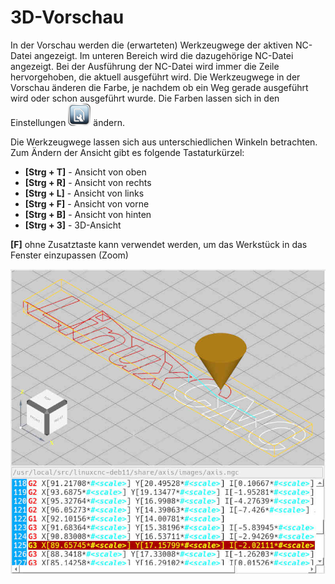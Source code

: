 # 3D-Vorschau

In der Vorschau werden die (erwarteten) Werkzeugwege der aktiven NC-Datei angezeigt.
Im unteren Bereich wird die dazugehörige NC-Datei angezeigt.
Bei der Ausführung der NC-Datei wird immer die Zeile hervorgehoben, die aktuell
ausgeführt wird. Die Werkzeugwege in der Vorschau änderen die Farbe, je nachdem
ob ein Weg gerade ausgeführt wird oder schon ausgeführt wurde. Die Farben lassen
sich in den Einstellungen ![Einstellungen](images/SK_Settings.png) ändern.

Die Werkzeugwege lassen sich aus unterschiedlichen Winkeln betrachten. Zum
Ändern der Ansicht gibt es folgende Tastaturkürzel:

- **[Strg + T]** - Ansicht von oben
- **[Strg + R]** - Ansicht von rechts
- **[Strg + L]** - Ansicht von links
- **[Strg + F]** - Ansicht von vorne
- **[Strg + B]** - Ansicht von hinten
- **[Strg + 3]** - 3D-Ansicht

**[F]** ohne Zusatztaste kann verwendet werden, um das Werkstück in das
Fenster einzupassen (Zoom)

![Vorschau](images/3DPreview.jpg)
